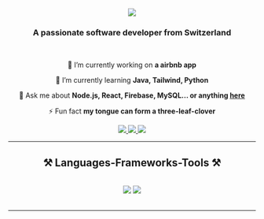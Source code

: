 <h1 align="center">
    <img src="https://readme-typing-svg.herokuapp.com/?font=Righteous&size=35&center=true&vCenter=true&width=500&height=70&duration=4000&lines=Hi+There!+👋;+I'm+Lucas!;" />
</h1>
<h3 align="center">A passionate software developer from Switzerland</h3>

<br/>
<div align="center">
 
🔭 I’m currently working on **a airbnb app**
 
🌱 I’m currently learning **Java, Tailwind, Python**

💬 Ask me about **Node.js, React, Firebase, MySQL... or anything [here](https://github.com/salesp07/salesp07/issues)**

⚡ Fun fact **my tongue can form a three-leaf-clover**

 </div>
 
<div align="center"> 
  <a href="mailto:lucas.heroin@stud.kbw.ch">
    <img src="https://img.shields.io/badge/Mail-333333?style=for-the-badge&logo=gmail&logoColor=red" />
  </a>
  <a href="https://linkedin.com/in/pedro-sales-muniz" target="_blank">
    <img src="https://img.shields.io/badge/LinkedIn-0077B5?style=for-the-badge&logo=linkedin&logoColor=white" target="_blank" />
  </a>
  <a href="https://salesp07.github.io" target="_blank">
     <img src="https://img.shields.io/badge/Portfolio-FF5722?style=for-the-badge&logo=todoist&logoColor=white" target="_blank" /> <!-- sqlite, safari, google-chrome are other good icon options -->
  </a>
</div>

 <hr/>
 <h2 align="center">⚒️ Languages-Frameworks-Tools ⚒️</h2>
<br/>
<div align="center">
    <img src="https://skillicons.dev/icons?i=react,tailwind,html,css,javascript,github,mysql,git" />
    <img src="https://skillicons.dev/icons?i=nodejs,figma,vscode,expressjs,firebase,c,java" /><br>
</div>

<br/>
<hr/>

<!---
 <div align="center">  
  <img width="49%" height="195px" src="https://github-readme-stats.vercel.app/api?username=hereIsLucas&show_icons=true&count_private=true&hide_border=true&title_color=ff91a4&icon_color=ff91a4&text_color=c9d1d9&bg_color=0d1117" alt="Lucas github stats" /> 
  <img width="41%" height="195px" src="https://github-readme-stats.vercel.app/api/top-langs/?username=hereIsLucas&layout=compact&hide_border=true&title_color=ff91a4&text_color=ff91a4&bg_color=0d1117" />
</div>
--->

 
